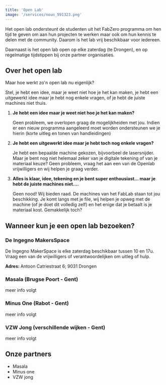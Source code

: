 ```yaml
---
title: 'Open Lab'
image: '/services/noun_591323.png'
---
```


Het open lab ondersteunt de studenten uit het FabZero programma om hen tijd te geven om aan hun projecten te werken maar ook om hun kennis te delen met de community. Daarom is het lab vrij beschikbaar voor iedereen.

Daarnaast is het open lab open op elke zaterdag (te Drongen), en op regelmatige tijdstippen bij onze partner organisaties. 



## Over het open lab

Maar hoe werkt zo'n open lab nu eigenlijk?

Stel, je hebt een idee, maar je weet niet hoe je het kan maken, je hebt een uitgewerkt idee maar je hebt nog enkele vragen, of je hebt de juiste machines niet thuis. 

1. <strong>Je hebt een idee maar je weet niet hoe je het kan maken?</strong>

    Geen probleem, we overlopen graag de mogelijkheiden met jou. Indien er een nieuw programma aangeleerd moet worden ondersteunen we je hierin (korte uitleg en tonen van handleidingen)

2. <strong>Je hebt een uitgewerkt idee maar je hebt toch nog enkele vragen?</strong>
    
    Je hebt een bepaalde machine gekozen, bijvoorbeel de lasersnijder. Maar je bent nog niet helemaal zeker van je digitale tekening of van je materiaal keuze? Geen probleem, vraag het aan een van de Openlab vrijwilligers en wij helpen je graag verder. 

3. <strong>Alles is klaar, idee, tekening en je bent super enthousiast... maar je hebt de juiste machines niet....</strong>

    Geen nood! Wij bieden raad. De machines van het FabLab staan tot jou beschikking. Je komt langs met je file, wij helpen je opweg met de machine (of je doet dit volledig zelf) en het enige dat je betaalt is je materiaal kost. Gemakkelijk toch? 

## Wanneer kun je een open lab bezoeken?

### De Ingegno MakersSpace
 De Ingegno MakerSpace is elke zaterdag beschikbaar tussen 10 en 17u. Vraag een van de vrijwilligers of verantwoordelijken om uitleg of hulp. 

<strong>Adres: </strong> Antoon Catriestraat 6; 9031 Drongen

### Masala (Brugse Poort - Gent)
meer info volgt

### Minus One (Rabot - Gent)
meer info volgt


### VZW Jong (verschillende wijken - Gent)
meer info volgt


## Onze partners

- Masala
- Minus one
- VZW jong